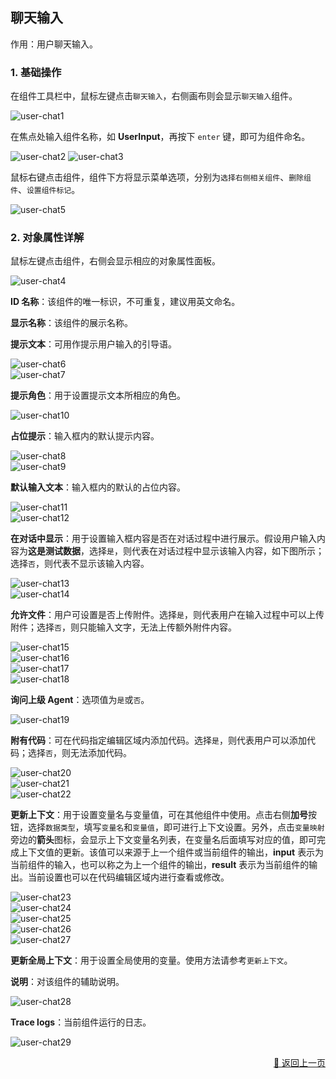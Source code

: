 ## 聊天输入

作用：用户聊天输入。

### 1. 基础操作

在组件工具栏中，鼠标左键点击`聊天输入`，右侧画布则会显示`聊天输入`组件。
<p>
    <img src="../../../assets/user-chat1_component_cn.jpg" alt="user-chat1" />
</p>

在焦点处输入组件名称，如 **UserInput**，再按下 `enter` 键，即可为组件命名。
<p>
    <img src="../../../assets/user-chat2_component_cn.jpg" alt="user-chat2" />
    <img src="../../../assets/user-chat3_component_cn.jpg" alt="user-chat3" />
</p>

鼠标右键点击组件，组件下方将显示菜单选项，分别为`选择右侧相关组件`、`删除组件`、`设置组件标记`。
<p>
    <img src="../../../assets/user-chat5_component_cn.jpg" alt="user-chat5" />
</p>

### 2. 对象属性详解

鼠标左键点击组件，右侧会显示相应的对象属性面板。
<p>
    <img src="../../../assets/user-chat4_component_cn.jpg" alt="user-chat4" />
</p>

**ID 名称**：该组件的唯一标识，不可重复，建议用英文命名。

**显示名称**：该组件的展示名称。

**提示文本**：可用作提示用户输入的引导语。

<div><img src="../../../assets/user-chat6_component_cn.jpg" alt="user-chat6" /></div>
<div><img src="../../../assets/user-chat7_component_cn.jpg" alt="user-chat7" /></div>

**提示角色**：用于设置提示文本所相应的角色。
<div><img src="../../../assets/user-chat10_component_cn.jpg" alt="user-chat10" /></div>

**占位提示**：输入框内的默认提示内容。

<div><img src="../../../assets/user-chat8_component_cn.jpg" alt="user-chat8" /></div>
<div><img src="../../../assets/user-chat9_component_cn.jpg" alt="user-chat9" /></div>

**默认输入文本**：输入框内的默认的占位内容。

<div><img src="../../../assets/user-chat11_component_cn.jpg" alt="user-chat11" /></div>
<div><img src="../../../assets/user-chat12_component_cn.jpg" alt="user-chat12" /></div>

**在对话中显示**：用于设置输入框内容是否在对话过程中进行展示。假设用户输入内容为**这是测试数据**，选择`是`，则代表在对话过程中显示该输入内容，如下图所示；选择`否`，则代表不显示该输入内容。

<div><img src="../../../assets/user-chat13_component_cn.jpg" alt="user-chat13" /></div>
<div><img src="../../../assets/user-chat14_component_cn.jpg" alt="user-chat14" /></div>

**允许文件**：用户可设置是否上传附件。选择`是`，则代表用户在输入过程中可以上传附件；选择`否`，则只能输入文字，无法上传额外附件内容。

<div><img src="../../../assets/user-chat15_component_cn.jpg" alt="user-chat15" /></div>
<div><img src="../../../assets/user-chat16_component_cn.jpg" alt="user-chat16" /></div>
<div><img src="../../../assets/user-chat17_component_cn.jpg" alt="user-chat17" /></div>
<div><img src="../../../assets/user-chat18_component_cn.jpg" alt="user-chat18" /></div>

**询问上级 Agent**：选项值为`是`或`否`。

<div><img src="../../../assets/user-chat19_component_cn.jpg" alt="user-chat19" /></div>

**附有代码**：可在代码指定编辑区域内添加代码。选择`是`，则代表用户可以添加代码；选择`否`，则无法添加代码。

<div><img src="../../../assets/user-chat20_component_cn.jpg" alt="user-chat20" /></div>
<div><img src="../../../assets/user-chat21_component_cn.jpg" alt="user-chat21" /></div>
<div><img src="../../../assets/user-chat22_component_cn.jpg" alt="user-chat22" /></div>

**更新上下文**：用于设置变量名与变量值，可在其他组件中使用。点击右侧**加号**按钮，选择`数据类型`，填写`变量名`和`变量值`，即可进行上下文设置。另外，点击`变量映射`旁边的**箭头**图标，会显示上下文变量名列表，在变量名后面填写对应的值，即可完成上下文值的更新。该值可以来源于上一个组件或当前组件的输出，**input** 表示为当前组件的输入，也可以称之为上一个组件的输出，**result** 表示为当前组件的输出。当前设置也可以在代码编辑区域内进行查看或修改。

<div><img src="../../../assets/user-chat23_component_cn.jpg" alt="user-chat23" /></div>
<div><img src="../../../assets/user-chat24_component_cn.jpg" alt="user-chat24" /></div>
<div><img src="../../../assets/user-chat25_component_cn.jpg" alt="user-chat25" /></div>
<div><img src="../../../assets/user-chat26_component_cn.jpg" alt="user-chat26" /></div>
<div><img src="../../../assets/user-chat27_component_cn.jpg" alt="user-chat27" /></div>

**更新全局上下文**：用于设置全局使用的变量。使用方法请参考`更新上下文`。

**说明**：对该组件的辅助说明。

<div><img src="../../../assets/user-chat28_component_cn.jpg" alt="user-chat28" /></div>

**Trace logs**：当前组件运行的日志。

<div><img src="../../../assets/user-chat29_component_cn.jpg" alt="user-chat29" /></div>


<p align="right" >
  <a href="../../components/interactive/index-zh_CN.md">
    🔗 返回上一页
  </a>
</p>

